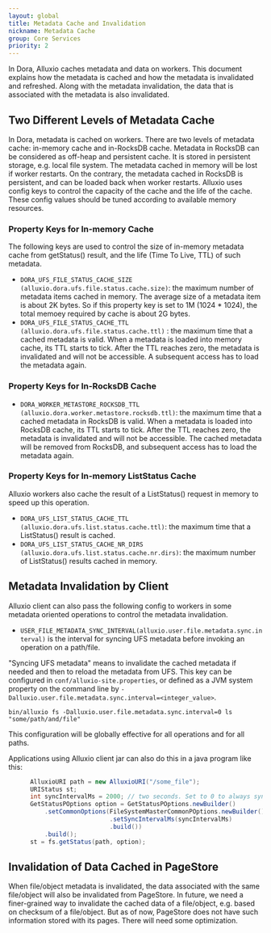 ```yaml
---
layout: global
title: Metadata Cache and Invalidation
nickname: Metadata Cache
group: Core Services
priority: 2
---
```



In Dora, Alluxio caches metadata and data on workers. This document explains how the metadata is cached and how the metadata is invalidated and refreshed. Along with the metadata invalidation, the data that is associated with the metadata is also invalidated.

## Two Different Levels of Metadata Cache

In Dora, metadata is cached on workers. There are two levels of metadata cache: in-memory cache and in-RocksDB cache.
Metadata in RocksDB can be considered as off-heap and persistent cache. It is stored in persistent storage, e.g. local file system.
The metadata cached in memory will be lost if worker restarts. On the contrary, the metadata cached in RocksDB is persistent, and can be loaded
back when worker restarts. Alluxio uses config keys to control the capacity of the cache and the life of the cache. These config values should
be tuned according to available memory resources.

### Property Keys for In-memory Cache

The following keys are used to control the size of in-memory metadata cache from getStatus() result, and the life (Time To Live, TTL) of such metadata.
- `DORA_UFS_FILE_STATUS_CACHE_SIZE (alluxio.dora.ufs.file.status.cache.size)`: the maximum number of metadata items cached in memory. The average size of a metadata item is about 2K bytes. So if this property key is set to 1M (1024 * 1024), the total memoey required by cache is about 2G bytes.
- `DORA_UFS_FILE_STATUS_CACHE_TTL (alluxio.dora.ufs.file.status.cache.ttl)`  : the maximum time that a cached metadata is valid. When a metadata is loaded into memory cache, its TTL starts to tick. After the TTL reaches zero, the metadata is invalidated and will not be accessible. A subsequent access has to load the metadata again.

### Property Keys for In-RocksDB Cache

- `DORA_WORKER_METASTORE_ROCKSDB_TTL (alluxio.dora.worker.metastore.rocksdb.ttl)`: the maximum time that a cached metadata in RocksDB is valid. When a metadata is loaded into RocksDB cache, its TTL starts to tick. After the TTL reaches zero, the metadata is invalidated and will not be accessible. The cached metadata will be removed from RocksDB, and subsequent access has to load the metadata again.

### Property Keys for In-memory ListStatus Cache

Alluxio workers also cache the result of a ListStatus() request in memory to speed up this operation.
- `DORA_UFS_LIST_STATUS_CACHE_TTL (alluxio.dora.ufs.list.status.cache.ttl)`: the maximum time that a ListStatus() result is cached.
- `DORA_UFS_LIST_STATUS_CACHE_NR_DIRS (alluxio.dora.ufs.list.status.cache.nr.dirs)`: the maximum number of ListStatus() results cached in memory.


## Metadata Invalidation by Client

Alluxio client can also pass the following config to workers in some metadata oriented operations to control the metadata invalidation.
- `USER_FILE_METADATA_SYNC_INTERVAL(alluxio.user.file.metadata.sync.interval)` is the interval for syncing UFS metadata before invoking an operation on a path/file.

"Syncing UFS metadata" means to invalidate the cached metadata if needed and then to reload the metadata from UFS. This key can be configured in `conf/alluxio-site.properties`, or defined as a JVM system property on the command line by `-Dalluxio.user.file.metadata.sync.interval=<integer_value>`.
```console
bin/alluxio fs -Dalluxio.user.file.metadata.sync.interval=0 ls "some/path/and/file"
```
This configuration will be globally effective for all operations and for all paths.

Applications using Alluxio client jar can also do this in a java program like this:
```java
      AlluxioURI path = new AlluxioURI("/some_file");
      URIStatus st;
      int syncIntervalMs = 2000; // two seconds. Set to 0 to always sync metadata
      GetStatusPOptions option = GetStatusPOptions.newBuilder()
          .setCommonOptions(FileSystemMasterCommonPOptions.newBuilder()
                            .setSyncIntervalMs(syncIntervalMs)
                            .build())
          .build();
      st = fs.getStatus(path, option);
```

## Invalidation of Data Cached in PageStore

When file/object metadata is invalidated, the data associated with the same file/object will also be invalidated from PageStore.
In future, we need a finer-grained way to invalidate the cached data of a file/object, e.g. based on checksum of a file/object.
But as of now, PageStore does not have such information stored with its pages. There will need some optimization.
